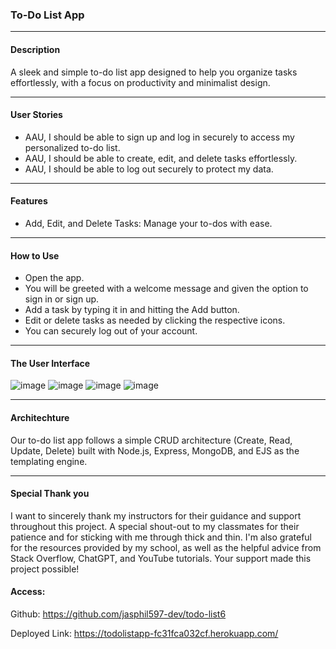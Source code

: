 ### To-Do List App

---

#### Description

A sleek and simple to-do list app designed to help you organize tasks effortlessly, with a focus on productivity and minimalist design.

---

#### User Stories

- AAU, I should be able to sign up and log in securely to access my personalized to-do list.
- AAU, I should be able to create, edit, and delete tasks effortlessly.
- AAU, I should be able to log out securely to protect my data.

---

#### Features

- Add, Edit, and Delete Tasks: Manage your to-dos with ease.

---

#### How to Use

- Open the app.
- You will be greeted with a welcome message and given the option to sign in or sign up.
- Add a task by typing it in and hitting the Add button.
- Edit or delete tasks as needed by clicking the respective icons.
- You can securely log out of your account.

---

#### The User Interface

![image](./Screenshot%202024-12-07%20at%201.20.15 PM.png)
![image](./Screenshot%202024-12-07%20at%201.20.34 PM.png)
![image](./Screenshot%202024-12-07%20at%201.21.54 PM.png)
![image](./Screenshot%202024-12-07%20at%201.22.20 PM.png)

---

#### Architechture

Our to-do list app follows a simple CRUD architecture (Create, Read, Update, Delete) built with Node.js, Express, MongoDB, and EJS as the templating engine.

---

#### Special Thank you

I want to sincerely thank my instructors for their guidance and support throughout this project. A special shout-out to my classmates for their patience and for sticking with me through thick and thin. I'm also grateful for the resources provided by my school, as well as the helpful advice from Stack Overflow, ChatGPT, and YouTube tutorials. Your support made this project possible!

#### Access:

Github: https://github.com/jasphil597-dev/todo-list6

Deployed Link: https://todolistapp-fc31fca032cf.herokuapp.com/
